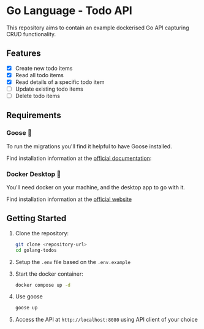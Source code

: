 # Go Language - Todo API

This repository aims to contain an example dockerised Go API capturing CRUD functionality.

## Features
- [X] Create new todo items
- [X] Read all todo items
- [X] Read details of a specific todo item
- [ ] Update existing todo items
- [ ] Delete todo items

## Requirements

### Goose 🪿

To run the migrations you'll find it helpful to have Goose installed.

Find installation information at the [official documentation](https://pressly.github.io/goose/documentation/cli-commands/):

### Docker Desktop 🐳

You'll need docker on your machine, and the desktop app to go with it.

Find installation information at the [official website](https://www.docker.com/products/docker-desktop/)

## Getting Started
1. Clone the repository:
   ```bash
   git clone <repository-url>
   cd golang-todos
   ```

2. Setup the `.env` file based on the `.env.example`

3. Start the docker container:
   ```bash
   docker compose up -d
   ```

4. Use goose
   ```bash
   goose up
   ```

4. Access the API at `http://localhost:8080` using API client of your choice
